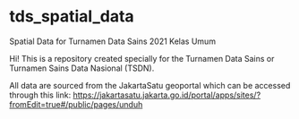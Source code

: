 # tds_spatial_data
Spatial Data for Turnamen Data Sains 2021 Kelas Umum

Hi! This is a repository created specially for the Turnamen Data Sains or Turnamen Sains Data Nasional (TSDN). 

All data are sourced from the JakartaSatu geoportal which can be accessed through this link:
https://jakartasatu.jakarta.go.id/portal/apps/sites/?fromEdit=true#/public/pages/unduh

